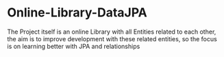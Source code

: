# Online-Library-DataJPA
The Project itself is an online Library with all Entities related to each other, the aim is to improve development with these related entities, so the focus is on learning better with JPA and relationships

